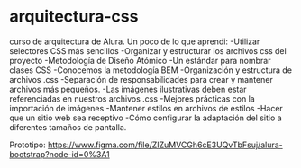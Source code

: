 # arquitectura-css
curso de arquitectura de Alura. 
Un poco de lo que aprendi: 
-Utilizar selectores CSS más sencillos 
-Organizar y estructurar los archivos css del proyecto 
-Metodología de Diseño Atómico 
-Un estándar para nombrar clases CSS -Conocemos la metodología BEM 
-Organización y estructura de archivos .css 
-Separación de responsabilidades para crear y mantener archivos más pequeños. 
-Las imágenes ilustrativas deben estar referenciadas en nuestros archivos .css 
-Mejores prácticas con la importación de imágenes -Mantener estilos en archivos de estilos 
-Hacer que un sitio web sea receptivo 
-Cómo configurar la adaptación del sitio a diferentes tamaños de pantalla.

Prototipo: https://www.figma.com/file/ZIZuMVCGh6cE3UQvTbFsuj/alura-bootstrap?node-id=0%3A1
